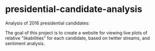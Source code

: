 # presidential-candidate-analysis
Analysis of 2016 presidential candidates:

The goal of this project is to create a website for viewing live plots of
relative "likabilities" for each candidate, based on twitter streams, and
sentiment analysis.

